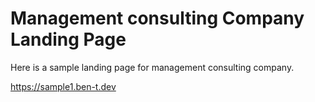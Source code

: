 # Management consulting Company Landing Page

Here is a sample landing page for management consulting company.

https://sample1.ben-t.dev
